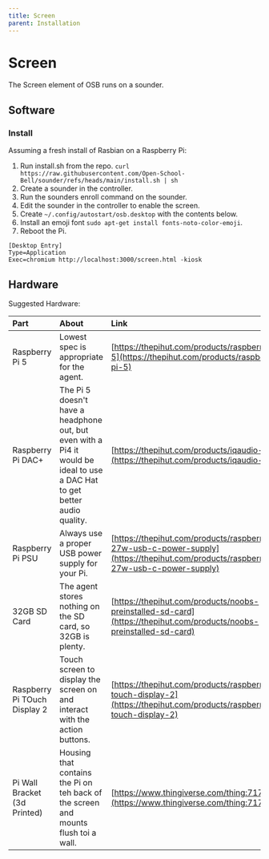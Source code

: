 ```yaml
---
title: Screen
parent: Installation
---
```


# Screen

The Screen element of OSB runs on a sounder.

## Software

### Install

Assuming a fresh install of Rasbian on a Raspberry Pi:

 1. Run install.sh from the repo.
    `curl https://raw.githubusercontent.com/Open-School-Bell/sounder/refs/heads/main/install.sh | sh`
 2. Create a sounder in the controller.
 3. Run the sounders enroll command on the sounder.
 4. Edit the sounder in the controller to enable the screen.
 5. Create `~/.config/autostart/osb.desktop` with the contents below.
 6. Install an emoji font `sudo apt-get install fonts-noto-color-emoji`.
 7. Reboot the Pi.

```
[Desktop Entry]
Type=Application
Exec=chromium http://localhost:3000/screen.html -kiosk
```

## Hardware

Suggested Hardware:

|Part|About|Link|
|:---|:----|:---|
|Raspberry Pi 5|Lowest spec is appropriate for the agent.|[https://thepihut.com/products/raspberry-pi-5](https://thepihut.com/products/raspberry-pi-5)|
|Raspberry Pi DAC+|The Pi 5 doesn't have a headphone out, but even with a Pi4 it would be ideal to use a DAC Hat to get better audio quality.|[https://thepihut.com/products/iqaudio-dac](https://thepihut.com/products/iqaudio-dac)|
|Raspberry Pi PSU|Always use a proper USB power supply for your Pi.|[https://thepihut.com/products/raspberry-pi-27w-usb-c-power-supply](https://thepihut.com/products/raspberry-pi-27w-usb-c-power-supply)|
|32GB SD Card|The agent stores nothing on the SD card, so 32GB is plenty.|[https://thepihut.com/products/noobs-preinstalled-sd-card](https://thepihut.com/products/noobs-preinstalled-sd-card)|
|Raspberry Pi TOuch Display 2|Touch screen to display the screen on and interact with the action buttons.|[https://thepihut.com/products/raspberry-pi-touch-display-2](https://thepihut.com/products/raspberry-pi-touch-display-2)|
|Pi Wall Bracket (3d Printed)|Housing that contains the Pi on teh back of the screen and mounts flush toi a wall.|[https://www.thingiverse.com/thing:7172671](https://www.thingiverse.com/thing:7172671)|